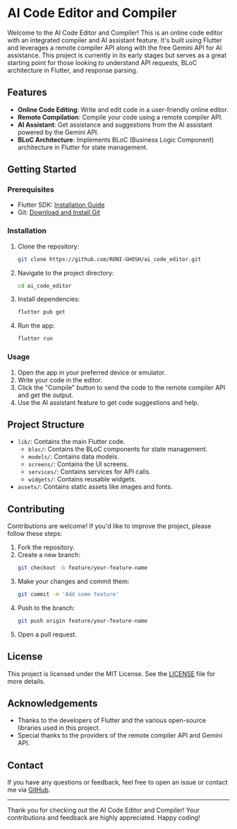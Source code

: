 # AI Code Editor and Compiler

Welcome to the AI Code Editor and Compiler! This is an online code editor with an integrated compiler and AI assistant feature. It's built using Flutter and leverages a remote compiler API along with the free Gemini API for AI assistance. This project is currently in its early stages but serves as a great starting point for those looking to understand API requests, BLoC architecture in Flutter, and response parsing.

## Features

- **Online Code Editing**: Write and edit code in a user-friendly online editor.
- **Remote Compilation**: Compile your code using a remote compiler API.
- **AI Assistant**: Get assistance and suggestions from the AI assistant powered by the Gemini API.
- **BLoC Architecture**: Implements BLoC (Business Logic Component) architecture in Flutter for state management.

## Getting Started

### Prerequisites

- Flutter SDK: [Installation Guide](https://flutter.dev/docs/get-started/install)
- Git: [Download and Install Git](https://git-scm.com/book/en/v2/Getting-Started-Installing-Git)

### Installation

1. Clone the repository:
   ```bash
   git clone https://github.com/RONI-GHOSH/ai_code_editor.git
   ```
2. Navigate to the project directory:
   ```bash
   cd ai_code_editor
   ```
3. Install dependencies:
   ```bash
   flutter pub get
   ```
4. Run the app:
   ```bash
   flutter run
   ```

### Usage

1. Open the app in your preferred device or emulator.
2. Write your code in the editor.
3. Click the "Compile" button to send the code to the remote compiler API and get the output.
4. Use the AI assistant feature to get code suggestions and help.

## Project Structure

- `lib/`: Contains the main Flutter code.
  - `bloc/`: Contains the BLoC components for state management.
  - `models/`: Contains data models.
  - `screens/`: Contains the UI screens.
  - `services/`: Contains services for API calls.
  - `widgets/`: Contains reusable widgets.
- `assets/`: Contains static assets like images and fonts.

## Contributing

Contributions are welcome! If you'd like to improve the project, please follow these steps:

1. Fork the repository.
2. Create a new branch:
   ```bash
   git checkout -b feature/your-feature-name
   ```
3. Make your changes and commit them:
   ```bash
   git commit -m 'Add some feature'
   ```
4. Push to the branch:
   ```bash
   git push origin feature/your-feature-name
   ```
5. Open a pull request.

## License

This project is licensed under the MIT License. See the [LICENSE](LICENSE) file for more details.

## Acknowledgements

- Thanks to the developers of Flutter and the various open-source libraries used in this project.
- Special thanks to the providers of the remote compiler API and Gemini API.

## Contact

If you have any questions or feedback, feel free to open an issue or contact me via [GitHub](https://github.com/RONI-GHOSH).

---

Thank you for checking out the AI Code Editor and Compiler! Your contributions and feedback are highly appreciated. Happy coding!

